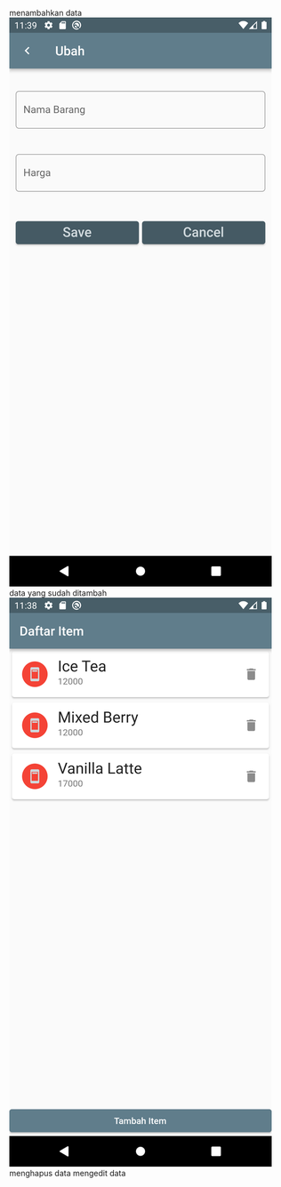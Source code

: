 
menambahkan data ![Alt text](Screenshot_1696351145.png)
data yang sudah ditambah ![Alt text](Screenshot_1696351116.png)
menghapus data
mengedit data